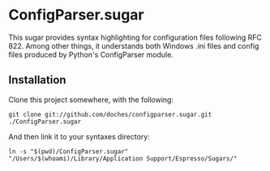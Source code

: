 # ConfigParser.sugar

This sugar provides syntax highlighting for configuration files following RFC 822. Among other things, 
it understands both Windows .ini files and config files produced by Python's ConfigParser module. 

## Installation

Clone this project somewhere, with the following:

    git clone git://github.com/doches/configparser.sugar.git ./ConfigParser.sugar

And then link it to your syntaxes directory:

    ln -s "$(pwd)/ConfigParser.sugar" "/Users/$(whoami)/Library/Application Support/Espresso/Sugars/"
